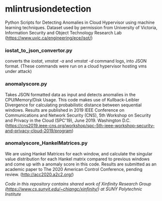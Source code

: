 # mlintrusiondetection
Python Scripts for Detecting Anomalies in Cloud Hypervisor using machine learning techniques. Dataset used by permission from University of Victoria, Information Security and Object Technology Research Lab (https://www.uvic.ca/engineering/ece/isot/)

### iostat_to_json_convertor.py
converts the *iostat*, *vmstat -a* and *vmstat -d* command logs, into JSON format. (These commands were run on a cloud hypervisor hosting vms under attack)

### anomalyscore.py
Takes JSON formatted data as input and detects anomalies in the CPU/Memory/Disk Usage.
This code makes use of Kullback-Leibler Divergence for calculating probabilistic distance between sequential windows.
Results are published in 2019 IEEE Conference on Communications and Network Security (CNS), 5th Workshop on Security and Privacy in the Cloud (SPC'19), June 2019. Washington D.C. (https://cns2019.ieee-cns.org/workshop/spc-5th-ieee-workshop-security-and-privacy-cloud-2019/program)


### anomalyscore_HankelMatrices.py
We are using Hankel Matrices for each window, and calculate the singular value distribution for each Hankel matrix compared to previous windows and come up with a anomaly score in this code. Results are submitted as an academic paper to The 2020 American
Control Conference, pending review. (http://acc2020.a2c2.org/)



*Code in this repository contains shared work of Xinfinity Research Group (https://www.cs.sunyit.edu/~chiangc/xinfinity/) at SUNY Polytechnic Institute*
